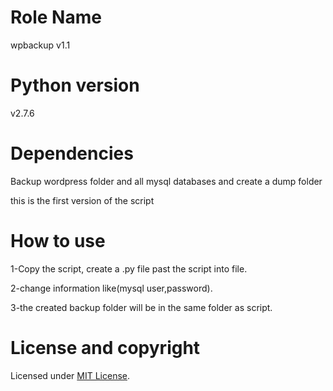 # Role Name


wpbackup v1.1

# Python version


v2.7.6


# Dependencies


Backup wordpress folder and all mysql databases and create a dump folder

this is the first version of the script 

# How to use
1-Copy the script, create a .py file past the script into file.

2-change information like(mysql user,password).

3-the created backup folder will be in the same folder as script.

# License and copyright

Licensed under [MIT License](LICENSE). 
